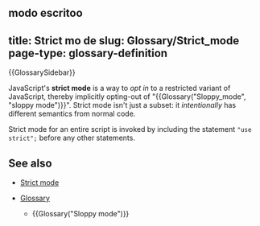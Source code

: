 modo escritoo 
---
title: Strict mo
de
slug: Glossary/Strict_mode
page-type: glossary-definition
---

{{GlossarySidebar}}

JavaScript's **strict mode** is a way to _opt in_ to a restricted variant of JavaScript, thereby implicitly opting-out of "{{Glossary("Sloppy_mode", "sloppy mode")}}". Strict mode isn't just a subset: it _intentionally_ has different semantics from normal code.

Strict mode for an entire script is invoked by including the statement `"use strict";` before any other statements.

## See also

- [Strict mode](/en-US/docs/Web/JavaScript/Reference/Strict_mode)
- [Glossary](/en-US/docs/Glossary)

  - {{Glossary("Sloppy mode")}}
